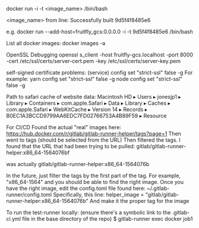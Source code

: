 docker run -i -t <image_name> /bin/bash

<image_name> from line:
Successfully built 9d5f4f8485e6

e.g. docker run --add-host=fruitfly_gcs:0.0.0.0 -i -t 9d5f4f8485e6 /bin/bash

List all docker images:
docker images -a

OpenSSL Debugging
openssl s_client -host fruitfly-gcs.localhost -port 8000 -cert /etc/ssl/certs/server-cert.pem -key /etc/ssl/certs/server-key.pem

self-signed certificate problems:
(service) config set "strict-ssl" false -g
For example:
yarn config set "strict-ssl" false -g
node config set "strict-ssl" false -g

Path to safari cache of website data:
Macintosh HD⁩ ▸ ⁨Users⁩ ▸ ⁨jonesjp1⁩ ▸ ⁨Library⁩ ▸ ⁨Containers⁩ ▸ ⁨com.apple.Safari⁩ ▸ ⁨Data⁩ ▸ ⁨Library⁩ ▸ ⁨Caches⁩ ▸ ⁨com.apple.Safari⁩ ▸ ⁨WebKitCache⁩ ▸ ⁨Version 14⁩ ▸ ⁨Records⁩ ▸ ⁨B0EC1A3BCCD9799AA6EDC7FD02766753A4B89F59⁩ ▸ ⁨Resource⁩

For CI/CD
Found the actual "real" images here:
https://hub.docker.com/r/gitlab/gitlab-runner-helper/tags?page=1
Then went to tags (should be selected from the URL)
Then filtered the tags.
I found that the URL that had been trying to be pulled:
gitlab/gitlab-runner-helper:x86_64-1564076bf

was actually
gitlab/gitlab-runner-helper:x86_64-1564076b

In the future, just filter the tags by the first part of the tag. For example,
"x86_64-1564"
and you should be able to find the right image. Once you have the right image,
edit the config.toml file found here: ~/.gitlab-runner/config.toml
Specifically, this line:
helper_image = "gitlab/gitlab-runner-helper:x86_64-1564076b"
And make it the proper tag for the image

To run the test-runner locally:
(ensure there's a symbolic link to the .gitlab-ci.yml file in the base directory
of the repo)
$ gitlab-runner exec docker job1
